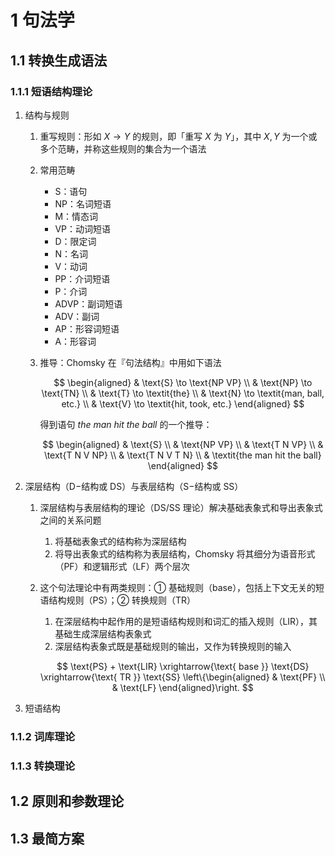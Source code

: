 # 1 句法学

## 1.1 转换生成语法
### 1.1.1 短语结构理论
1. 结构与规则
    1. 重写规则：形如 $X \rightarrow Y$ 的规则，即「重写 $X$ 为 $Y$」，其中 $X, Y$ 为一个或多个范畴，并称这些规则的集合为一个语法
    2. 常用范畴
        - $\text{S}$：语句
        - $\text{NP}$：名词短语
        - $\text{M}$：情态词
        - $\text{VP}$：动词短语
        - $\text{D}$：限定词
        - $\text{N}$：名词
        - $\text{V}$：动词
        - $\text{PP}$：介词短语
        - $\text{P}$：介词
        - $\text{ADVP}$：副词短语
        - $\text{ADV}$：副词
        - $\text{AP}$：形容词短语
        - $\text{A}$：形容词
    3. 推导：$\text{Chomsky}$ 在『句法结构』中用如下语法

        $$
        \begin{aligned}
        & \text{S} \to \text{NP  VP} \\
        & \text{NP} \to \text{TN} \\
        & \text{T} \to \textit{the} \\
        & \text{N} \to \textit{man, ball, etc.} \\
        & \text{V} \to \textit{hit, took, etc.}
        \end{aligned}
        $$

        得到语句 $\textit{the man hit the ball}$ 的一个推导：

        $$
        \begin{aligned}
        & \text{S} \\
        & \text{NP  VP} \\
        & \text{T  N  VP} \\
        & \text{T  N  V  NP} \\
        & \text{T  N  V  T  N} \\
        & \textit{the man hit the ball}
        \end{aligned}
        $$

2. 深层结构（$\mathrm{D}-$结构或 $\text{DS}$）与表层结构（$\mathrm{S}-$结构或 $\text{SS}$）
    1. 深层结构与表层结构的理论（$\text{DS/SS}$ 理论）解决基础表象式和导出表象式之间的关系问题
        1. 将基础表象式的结构称为深层结构
        2. 将导出表象式的结构称为表层结构，$\text{Chomsky}$ 将其细分为语音形式（$\text{PF}$）和逻辑形式（$\text{LF}$）两个层次
    2. 这个句法理论中有两类规则：① 基础规则（$\text{base}$），包括上下文无关的短语结构规则（$\text{PS}$）；② 转换规则（$\text{TR}$）
        1. 在深层结构中起作用的是短语结构规则和词汇的插入规则（$\text{LIR}$），其基础生成深层结构表象式
        2. 深层结构表象式既是基础规则的输出，又作为转换规则的输入

        $$
        \text{PS} + \text{LIR}
        \xrightarrow{\text{ base }}
        \text{DS}
        \xrightarrow{\text{ TR }}
        \text{SS}
        \left\{\begin{aligned}
        & \text{PF} \\
        & \text{LF}
        \end{aligned}\right.
        $$

3. 短语结构

### 1.1.2 词库理论

### 1.1.3 转换理论

## 1.2 原则和参数理论

## 1.3 最简方案

